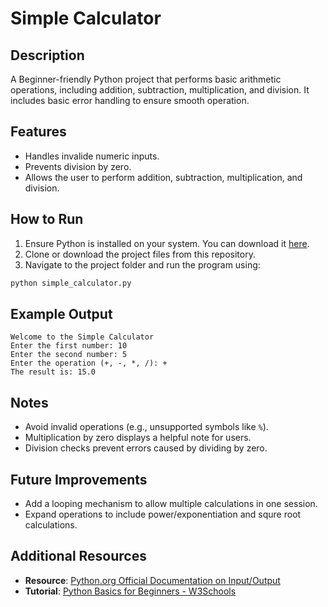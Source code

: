 # Simple Calculator

## Description
A Beginner-friendly Python project that performs basic arithmetic operations, including addition, subtraction, multiplication, and division. It includes basic error handling to ensure smooth operation.

## Features
- Handles invalide numeric inputs.
- Prevents division by zero.
- Allows the user to perform addition, subtraction, multiplication, and division.

## How to Run
1. Ensure Python is installed on your system. You can download it [here](https://www.python.org/).
2. Clone or download the project files from this repository.
3. Navigate to the project folder and run the program using:
```bash
python simple_calculator.py
```

## Example Output
```
Welcome to the Simple Calculator
Enter the first number: 10
Enter the second number: 5
Enter the operation (+, -, *, /): +
The result is: 15.0
```

## Notes
- Avoid invalid operations (e.g., unsupported symbols like `%`).
- Multiplication by zero displays a helpful note for users.
- Division checks prevent errors caused by dividing by zero.

## Future Improvements
- Add a looping mechanism to allow multiple calculations in one session.
- Expand operations to include power/exponentiation and squre root calculations.

## Additional Resources
- **Resource**: [Python.org Official Documentation on Input/Output](https://docs.python.org/3/tutorial/inputoutput.html)
- **Tutorial**: [Python Basics for Beginners - W3Schools](https://www.w3schools.com/python/python_user_input.asp)
